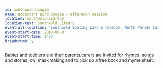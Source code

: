```yaml
---
id: southwold-boogie
name: Bookstart Bird Boogie - afternoon session
location: southwold-library
location-text: Southwold Library
event-alt-location: "Southwold Boating Lake & Tearoom, North Parade Car Park, Southwold, IP18 6BN"
event-start-date: 2018-06-07
event-start-time: 1400
breadcrumb: y
---
```


Babies and toddlers and their parents/carers are invited for rhymes, songs and stories, owl mask making and to pick up a free book and rhyme sheet.
